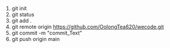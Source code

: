 1. git init
2. git status
3. git add .
4. git remote origin https://github.com/OolongTea620/wecode.git
5. git commit -m "commit_Text"
6. git push origin main

